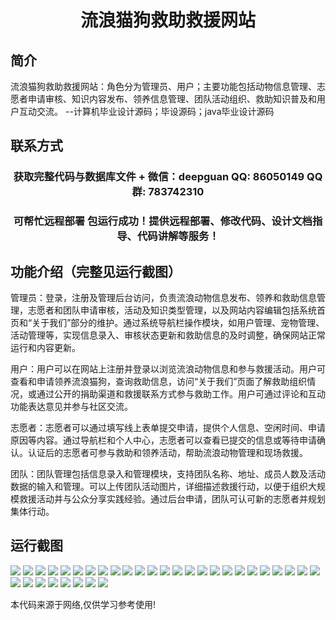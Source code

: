 <p><h1 align="center">流浪猫狗救助救援网站</h1></p>

## 简介
流浪猫狗救助救援网站：角色分为管理员、用户；主要功能包括动物信息管理、志愿者申请审核、知识内容发布、领养信息管理、团队活动组织、救助知识普及和用户互动交流。    --计算机毕业设计源码；毕设源码；java毕业设计源码


## 联系方式
<p><h3 align="center">获取完整代码与数据库文件 + 微信：deepguan QQ: 86050149 QQ群: 783742310</h3></p>
<p><h3 align="center">可帮忙远程部署 包运行成功！提供远程部署、修改代码、设计文档指导、代码讲解等服务！</h3></p>

## 功能介绍（完整见运行截图）
管理员：登录，注册及管理后台访问，负责流浪动物信息发布、领养和救助信息管理，志愿者和团队申请审核，活动及知识类型管理，以及网站内容编辑包括系统首页和“关于我们”部分的维护。通过系统导航栏操作模块，如用户管理、宠物管理、活动管理等，实现信息录入、审核状态更新和救助信息的及时调整，确保网站正常运行和内容更新。

用户：用户可以在网站上注册并登录以浏览流浪动物信息和参与救援活动。用户可查看和申请领养流浪猫狗，查询救助信息，访问“关于我们”页面了解救助组织情况，或通过公开的捐助渠道和救援联系方式参与救助工作。用户可通过评论和互动功能表达意见并参与社区交流。

志愿者：志愿者可以通过填写线上表单提交申请，提供个人信息、空闲时间、申请原因等内容。通过导航栏和个人中心，志愿者可以查看已提交的信息或等待申请确认。认证后的志愿者可参与救助和领养活动，帮助流浪动物管理和现场救援。

团队：团队管理包括信息录入和管理模块，支持团队名称、地址、成员人数及活动数据的输入和管理。可以上传团队活动图片，详细描述救援行动，以便于组织大规模救援活动并与公众分享实践经验。通过后台申请，团队可认可新的志愿者并规划集体行动。


## 运行截图
![](https://bs-1329754181.cos.ap-shanghai.myqcloud.com/spring/strayCatDogRescueWebsite/img/001.jpg)
![](https://bs-1329754181.cos.ap-shanghai.myqcloud.com/spring/strayCatDogRescueWebsite/img/002.jpg)
![](https://bs-1329754181.cos.ap-shanghai.myqcloud.com/spring/strayCatDogRescueWebsite/img/003.jpg)
![](https://bs-1329754181.cos.ap-shanghai.myqcloud.com/spring/strayCatDogRescueWebsite/img/004.jpg)
![](https://bs-1329754181.cos.ap-shanghai.myqcloud.com/spring/strayCatDogRescueWebsite/img/005.jpg)
![](https://bs-1329754181.cos.ap-shanghai.myqcloud.com/spring/strayCatDogRescueWebsite/img/006.jpg)
![](https://bs-1329754181.cos.ap-shanghai.myqcloud.com/spring/strayCatDogRescueWebsite/img/007.jpg)
![](https://bs-1329754181.cos.ap-shanghai.myqcloud.com/spring/strayCatDogRescueWebsite/img/008.jpg)
![](https://bs-1329754181.cos.ap-shanghai.myqcloud.com/spring/strayCatDogRescueWebsite/img/009.jpg)
![](https://bs-1329754181.cos.ap-shanghai.myqcloud.com/spring/strayCatDogRescueWebsite/img/010.jpg)
![](https://bs-1329754181.cos.ap-shanghai.myqcloud.com/spring/strayCatDogRescueWebsite/img/011.jpg)
![](https://bs-1329754181.cos.ap-shanghai.myqcloud.com/spring/strayCatDogRescueWebsite/img/012.jpg)
![](https://bs-1329754181.cos.ap-shanghai.myqcloud.com/spring/strayCatDogRescueWebsite/img/013.jpg)
![](https://bs-1329754181.cos.ap-shanghai.myqcloud.com/spring/strayCatDogRescueWebsite/img/014.jpg)
![](https://bs-1329754181.cos.ap-shanghai.myqcloud.com/spring/strayCatDogRescueWebsite/img/015.jpg)
![](https://bs-1329754181.cos.ap-shanghai.myqcloud.com/spring/strayCatDogRescueWebsite/img/016.jpg)
![](https://bs-1329754181.cos.ap-shanghai.myqcloud.com/spring/strayCatDogRescueWebsite/img/017.jpg)
![](https://bs-1329754181.cos.ap-shanghai.myqcloud.com/spring/strayCatDogRescueWebsite/img/018.jpg)
![](https://bs-1329754181.cos.ap-shanghai.myqcloud.com/spring/strayCatDogRescueWebsite/img/019.jpg)
![](https://bs-1329754181.cos.ap-shanghai.myqcloud.com/spring/strayCatDogRescueWebsite/img/020.jpg)
![](https://bs-1329754181.cos.ap-shanghai.myqcloud.com/spring/strayCatDogRescueWebsite/img/021.jpg)
![](https://bs-1329754181.cos.ap-shanghai.myqcloud.com/spring/strayCatDogRescueWebsite/img/022.jpg)
![](https://bs-1329754181.cos.ap-shanghai.myqcloud.com/spring/strayCatDogRescueWebsite/img/023.jpg)
![](https://bs-1329754181.cos.ap-shanghai.myqcloud.com/spring/strayCatDogRescueWebsite/img/024.jpg)
![](https://bs-1329754181.cos.ap-shanghai.myqcloud.com/spring/strayCatDogRescueWebsite/img/025.jpg)
![](https://bs-1329754181.cos.ap-shanghai.myqcloud.com/spring/strayCatDogRescueWebsite/img/026.jpg)
![](https://bs-1329754181.cos.ap-shanghai.myqcloud.com/spring/strayCatDogRescueWebsite/img/027.jpg)
![](https://bs-1329754181.cos.ap-shanghai.myqcloud.com/spring/strayCatDogRescueWebsite/img/028.jpg)
![](https://bs-1329754181.cos.ap-shanghai.myqcloud.com/spring/strayCatDogRescueWebsite/img/029.jpg)
![](https://bs-1329754181.cos.ap-shanghai.myqcloud.com/spring/strayCatDogRescueWebsite/img/030.jpg)
![](https://bs-1329754181.cos.ap-shanghai.myqcloud.com/spring/strayCatDogRescueWebsite/img/031.jpg)
![](https://bs-1329754181.cos.ap-shanghai.myqcloud.com/spring/strayCatDogRescueWebsite/img/032.jpg)
![](https://bs-1329754181.cos.ap-shanghai.myqcloud.com/spring/strayCatDogRescueWebsite/img/033.jpg)

<p>本代码来源于网络,仅供学习参考使用!</p>
